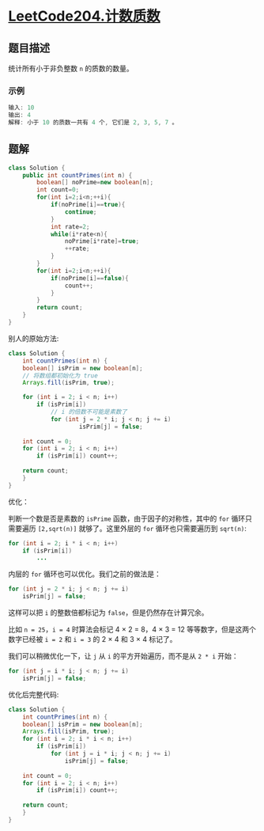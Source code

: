 # [LeetCode204.计数质数](https://leetcode-cn.com/problems/count-primes/)
## 题目描述
统计所有小于非负整数 `n` 的质数的数量。
### 示例
```java
输入: 10
输出: 4
解释: 小于 10 的质数一共有 4 个, 它们是 2, 3, 5, 7 。
```
## 题解
```java
class Solution {
    public int countPrimes(int n) {
        boolean[] noPrime=new boolean[n];
        int count=0;
        for(int i=2;i<n;++i){
            if(noPrime[i]==true){
                continue;
            }
            int rate=2;
            while(i*rate<n){
                noPrime[i*rate]=true;
                ++rate;
            }
        }
        for(int i=2;i<n;++i){
            if(noPrime[i]==false){
                count++;
            }
        }
        return count;
    }
}
```
别人的原始方法:
```java
class Solution {
    int countPrimes(int n) {
    boolean[] isPrim = new boolean[n];
    // 将数组都初始化为 true
    Arrays.fill(isPrim, true);

    for (int i = 2; i < n; i++) 
        if (isPrim[i]) 
            // i 的倍数不可能是素数了
            for (int j = 2 * i; j < n; j += i) 
                    isPrim[j] = false;
    
    int count = 0;
    for (int i = 2; i < n; i++)
        if (isPrim[i]) count++;
    
    return count;
    }
}
```
优化：

判断一个数是否是素数的 `isPrime` 函数，由于因子的对称性，其中的 `for` 循环只需要遍历 `[2,sqrt(n)]` 就够了。这里外层的 `for` 循环也只需要遍历到 `sqrt(n)`:
```java
for (int i = 2; i * i < n; i++) 
    if (isPrim[i]) 
        ...
```
内层的 `for` 循环也可以优化。我们之前的做法是：
```java
for (int j = 2 * i; j < n; j += i) 
    isPrim[j] = false;
```
这样可以把 `i` 的整数倍都标记为 `false`，但是仍然存在计算冗余。

比如 `n = 25`，`i = 4` 时算法会标记 4 × 2 = 8，4 × 3 = 12 等等数字，但是这两个数字已经被 `i = 2` 和 `i = 3` 的 2 × 4 和 3 × 4 标记了。

我们可以稍微优化一下，让 `j` 从 `i` 的平方开始遍历，而不是从 `2 * i` 开始：
```java
for (int j = i * i; j < n; j += i) 
    isPrim[j] = false;
```
优化后完整代码:
```java
class Solution {
    int countPrimes(int n) {
    boolean[] isPrim = new boolean[n];
    Arrays.fill(isPrim, true);
    for (int i = 2; i * i < n; i++) 
        if (isPrim[i]) 
            for (int j = i * i; j < n; j += i) 
                isPrim[j] = false;
    
    int count = 0;
    for (int i = 2; i < n; i++)
        if (isPrim[i]) count++;
    
    return count;
    }
}
```





